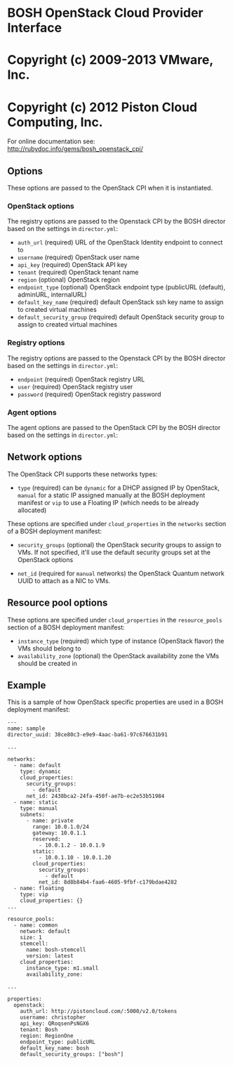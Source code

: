 # BOSH OpenStack Cloud Provider Interface
# Copyright (c) 2009-2013 VMware, Inc.
# Copyright (c) 2012 Piston Cloud Computing, Inc.

For online documentation see: http://rubydoc.info/gems/bosh_openstack_cpi/

## Options

These options are passed to the OpenStack CPI when it is instantiated.

### OpenStack options

The registry options are passed to the Openstack CPI by the BOSH director based on the settings in `director.yml`:

* `auth_url` (required)
  URL of the OpenStack Identity endpoint to connect to
* `username` (required)
  OpenStack user name
* `api_key` (required)
  OpenStack API key
* `tenant` (required)
  OpenStack tenant name
* `region` (optional)
  OpenStack region
* `endpoint_type` (optional)
  OpenStack endpoint type (publicURL (default), adminURL, internalURL)
* `default_key_name` (required)
  default OpenStack ssh key name to assign to created virtual machines
* `default_security_group` (required)
  default OpenStack security group to assign to created virtual machines

### Registry options

The registry options are passed to the Openstack CPI by the BOSH director based on the settings in `director.yml`:

* `endpoint` (required)
  OpenStack registry URL
* `user` (required)
  OpenStack registry user
* `password` (required)
  OpenStack registry password

### Agent options

The agent options are passed to the OpenStack CPI by the BOSH director based on the settings in `director.yml`:

## Network options

The OpenStack CPI supports these networks types:

* `type` (required)
  can be `dynamic` for a DHCP assigned IP by OpenStack, `manual` for a static IP assigned manually at the BOSH deployment manifest or `vip` to use a Floating IP (which needs to be already allocated)

These options are specified under `cloud_properties` in the `networks` section of a BOSH deployment manifest:

* `security_groups` (optional)
  the OpenStack security groups to assign to VMs. If not specified, it'll use the default security groups set at the OpenStack options

* `net_id` (required for `manual` networks)
  the OpenStack Quantum network UUID to attach as a NIC to VMs.

## Resource pool options

These options are specified under `cloud_properties` in the `resource_pools` section of a BOSH deployment manifest:

* `instance_type` (required)
  which type of instance (OpenStack flavor) the VMs should belong to
* `availability_zone` (optional)
  the OpenStack availability zone the VMs should be created in

## Example

This is a sample of how OpenStack specific properties are used in a BOSH deployment manifest:

    ---
    name: sample
    director_uuid: 38ce80c3-e9e9-4aac-ba61-97c676631b91

    ...

    networks:
      - name: default
        type: dynamic
        cloud_properties:
          security_groups:
            - default
          net_id: 2438bca2-24fa-450f-ae7b-ec2e53b51984
      - name: static
        type: manual
        subnets:
          - name: private
            range: 10.0.1.0/24
            gateway: 10.0.1.1
            reserved:
              - 10.0.1.2 - 10.0.1.9
            static:
              - 10.0.1.10 - 10.0.1.20
            cloud_properties:
              security_groups:
                - default
              net_id: 8d8b84b4-faa6-4605-9fbf-c179bdae4282
      - name: floating
        type: vip
        cloud_properties: {}
    ...

    resource_pools:
      - name: common
        network: default
        size: 1
        stemcell:
          name: bosh-stemcell
          version: latest
        cloud_properties:
          instance_type: m1.small
          availability_zone:

    ...

    properties:
      openstack:
        auth_url: http://pistoncloud.com/:5000/v2.0/tokens
        username: christopher
        api_key: QRoqsenPsNGX6
        tenant: Bosh
        region: RegionOne
        endpoint_type: publicURL
        default_key_name: bosh
        default_security_groups: ["bosh"]